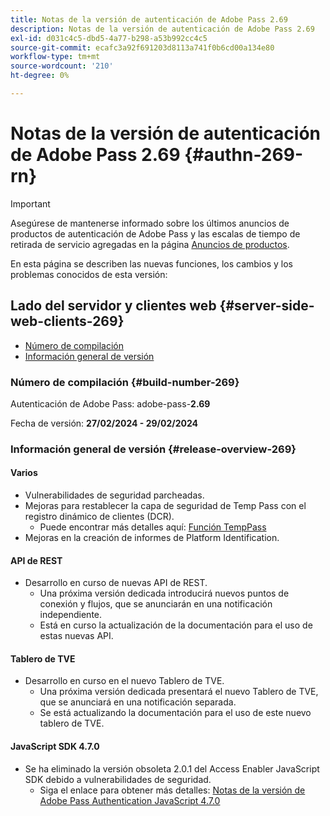```yaml
---
title: Notas de la versión de autenticación de Adobe Pass 2.69
description: Notas de la versión de autenticación de Adobe Pass 2.69
exl-id: d031c4c5-dbd5-4a77-b298-a53b992cc4c5
source-git-commit: ecafc3a92f691203d8113a741f0b6cd00a134e80
workflow-type: tm+mt
source-wordcount: '210'
ht-degree: 0%

---
```


# Notas de la versión de autenticación de Adobe Pass 2.69 {#authn-269-rn}

>[!IMPORTANT]
>
> Asegúrese de mantenerse informado sobre los últimos anuncios de productos de autenticación de Adobe Pass y las escalas de tiempo de retirada de servicio agregadas en la página [Anuncios de productos](/help/authentication/product-announcements.md).

En esta página se describen las nuevas funciones, los cambios y los problemas conocidos de esta versión:

## Lado del servidor y clientes web {#server-side-web-clients-269}

* [Número de compilación](#build-number-269)
* [Información general de versión](#release-overview-269)

### Número de compilación {#build-number-269}

Autenticación de Adobe Pass: adobe-pass-**2.69**

Fecha de versión: **27/02/2024 - 29/02/2024**

### Información general de versión {#release-overview-269}

#### Varios

* Vulnerabilidades de seguridad parcheadas.
* Mejoras para restablecer la capa de seguridad de Temp Pass con el registro dinámico de clientes (DCR).
   * Puede encontrar más detalles aquí: [Función TempPass](../integration-guide-programmers/features-premium/temporary-access/temp-pass-feature.md)
* Mejoras en la creación de informes de Platform Identification.

#### API de REST

* Desarrollo en curso de nuevas API de REST.
   * Una próxima versión dedicada introducirá nuevos puntos de conexión y flujos, que se anunciarán en una notificación independiente.
   * Está en curso la actualización de la documentación para el uso de estas nuevas API.

#### Tablero de TVE

* Desarrollo en curso en el nuevo Tablero de TVE.
   * Una próxima versión dedicada presentará el nuevo Tablero de TVE, que se anunciará en una notificación separada.
   * Se está actualizando la documentación para el uso de este nuevo tablero de TVE.

#### JavaScript SDK 4.7.0

* Se ha eliminado la versión obsoleta 2.0.1 del Access Enabler JavaScript SDK debido a vulnerabilidades de seguridad.
   * Siga el enlace para obtener más detalles: [Notas de la versión de Adobe Pass Authentication JavaScript 4.7.0](authn-rn-javascript-470.md)
